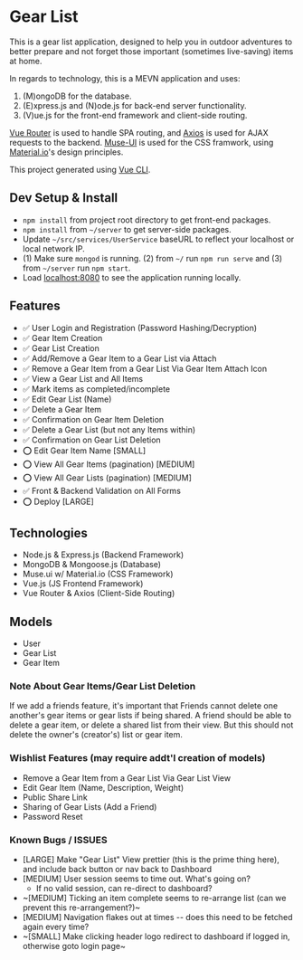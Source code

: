 # Gear List

This is a gear list application, designed to help you in outdoor adventures to better prepare and not forget those important (sometimes live-saving) items at home.

In regards to technology, this is a MEVN application and uses:

1. (M)ongoDB for the database.
2. (E)xpress.js and (N)ode.js for back-end server functionality.
3. (V)ue.js for the front-end framework and client-side routing.

[Vue Router](https://github.com/vuejs/vue-router) is used to handle SPA routing, and [Axios](https://github.com/axios/axios) is used for AJAX requests to the backend. [Muse-UI](https://muse-ui.org/#/en-US) is used for the CSS framwork, using [Material.io](https://material.io/)'s design principles.

This project generated using [Vue CLI](https://github.com/vuejs/vue-cli).

## Dev Setup & Install

- `npm install` from project root directory to get front-end packages.
- `npm install` from `~/server` to get server-side packages.
- Update `~/src/services/UserService` baseURL to reflect your localhost or local network IP.
- (1) Make sure `mongod` is running. (2) from `~/` run `npm run serve` and (3) from `~/server` run `npm start`.
- Load [localhost:8080](https://localhost:8080) to see the application running locally.

## Features

- ✅ User Login and Registration (Password Hashing/Decryption)
- ✅ Gear Item Creation
- ✅ Gear List Creation
- ✅ Add/Remove a Gear Item to a Gear List via Attach
- ✅ Remove a Gear Item from a Gear List Via Gear Item Attach Icon
- ✅ View a Gear List and All Items
- ✅ Mark items as completed/incomplete
- ✅ Edit Gear List (Name)
- ✅ Delete a Gear Item
- ✅ Confirmation on Gear Item Deletion
- ✅ Delete a Gear List (but not any Items within)
- ✅ Confirmation on Gear List Deletion
- ⭕️ Edit Gear Item Name [SMALL]
- ⭕️ View All Gear Items (pagination) [MEDIUM]
- ⭕️ View All Gear Lists (pagination) [MEDIUM]
- ✅ Front & Backend Validation on All Forms
- ⭕️ Deploy [LARGE]

## Technologies

- Node.js & Express.js (Backend Framework)
- MongoDB & Mongoose.js (Database)
- Muse.ui w/ Material.io (CSS Framework)
- Vue.js (JS Frontend Framework)
- Vue Router & Axios (Client-Side Routing)

## Models

- User
- Gear List
- Gear Item

### Note About Gear Items/Gear List Deletion

If we add a friends feature, it's important that Friends cannot delete one another's gear items or gear lists if being shared. A friend should be able to delete a gear item, or delete a shared list from their view. But this should not delete the owner's (creator's) list or gear item.

### Wishlist Features (may require addt'l creation of models)

- Remove a Gear Item from a Gear List Via Gear List View
- Edit Gear Item (Name, Description, Weight)
- Public Share Link
- Sharing of Gear Lists (Add a Friend)
- Password Reset

### Known Bugs / ISSUES

- [LARGE] Make "Gear List" View prettier (this is the prime thing here), and include back button or nav back to Dashboard
- [MEDIUM] User session seems to time out. What's going on?
  - If no valid session, can re-direct to dashboard?
- ~[MEDIUM] Ticking an item complete seems to re-arrange list (can we prevent this re-arrangement?)~
- [MEDIUM] Navigation flakes out at times -- does this need to be fetched again every time?
- ~[SMALL] Make clicking header logo redirect to dashboard if logged in, otherwise goto login page~